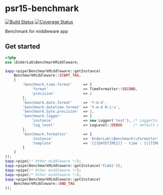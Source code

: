 # psr15-benchmark

[![Build Status](https://travis-ci.org/ender9108/middle-earth-benchmark.svg?branch=master)](https://travis-ci.org/ender9108/middle-earth-benchmark)
[![Coverage Status](https://coveralls.io/repos/github/ender9108/middle-earth-benchmark/badge.svg?branch=master)](https://coveralls.io/github/ender9108/middle-earth-benchmark?branch=master)

Benchmark for middleware app


## Get started

```php
<?php
use \EnderLab\BenchmarkMiddleware;

$app->pipe(BenchmarkMiddleware::getInstance(
    BenchmarkMiddleware::START_TAG,
    [
        'benchmark.time.format'     => [
            'format'                => TimeFormatter::SECOND,
            'precision'             => 2
        ],
        'benchmark.date.format'     => 'Y-m-d',
        'benchmark.datetime.format' => 'Y-m-d H:i:s',
        'benchmark.byte.precision'  => 2,
        'benchmark.logger'          => [
            'instance'              => new Logger('test'), /* LoggerInterface default null */
            'log_level'             => LogLevel::DEBUG     /* default LogLevel::DEBUG */
        ],
        'benchmark.formatter'       => [
            'instance'              => 'EnderLab\\Benchmark\\Formatter\\DefaultMessageFormatter',
            'template'              => '{{{DATETIME}}} - time : {{{TIME}}} - memory : {{{MEMORY}}} (peak {{{MEMORY_PEAK}}})'
        ]
    ]
));
$app->pipe(/* Other middleware */);
$app->pipe(BenchmarkMiddleware::getInstance('FLAG1'));
$app->pipe(/* Other middleware */);
$app->pipe(/* Other middleware */);
$app->pipe(BenchmarkMiddleware::getInstance(
    BenchmarkMiddleware::END_TAG
));
```
